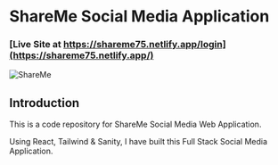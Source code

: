# ShareMe Social Media Application

### [Live Site at https://shareme75.netlify.app/login](https://shareme75.netlify.app/)

![ShareMe](https://i.ibb.co/1TmWGV6/shareme-ss.png)

## Introduction
This is a code repository for ShareMe Social Media Web Application.

Using React, Tailwind & Sanity, I have built this Full Stack Social Media Application.

